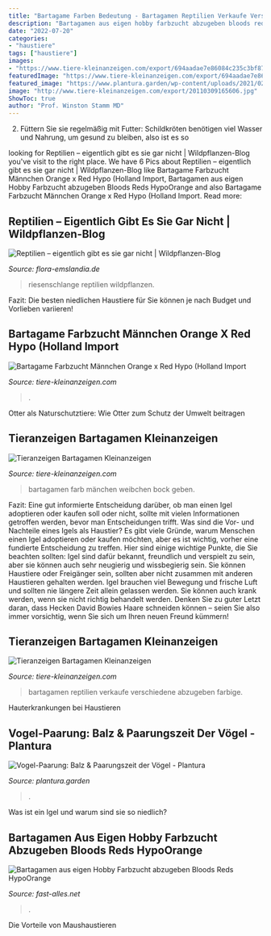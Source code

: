 ```yaml
---
title: "Bartagame Farben Bedeutung - Bartagamen Reptilien Verkaufe Verschiedene Abzugeben Farbige"
description: "Bartagamen aus eigen hobby farbzucht abzugeben bloods reds hypoorange"
date: "2022-07-20"
categories:
- "haustiere"
tags: ["haustiere"]
images:
- "https://www.tiere-kleinanzeigen.com/export/694aadae7e86084c235c3bf87812a.jpg"
featuredImage: "https://www.tiere-kleinanzeigen.com/export/694aadae7e86084c235c3bf87812a.jpg"
featured_image: "https://www.plantura.garden/wp-content/uploads/2021/02/voegel-balz-300x200.jpg"
image: "http://www.tiere-kleinanzeigen.com/export/20110309165606.jpg"
ShowToc: true
author: "Prof. Winston Stamm MD"
---
```



2) Füttern Sie sie regelmäßig mit Futter: Schildkröten benötigen viel Wasser und Nahrung, um gesund zu bleiben, also ist es so

	

		
looking for Reptilien – eigentlich gibt es sie gar nicht | Wildpflanzen-Blog you've visit to the right place. We have 6 Pics about Reptilien – eigentlich gibt es sie gar nicht | Wildpflanzen-Blog like Bartagame Farbzucht Männchen Orange x Red Hypo (Holland Import, Bartagamen aus eigen Hobby Farbzucht abzugeben Bloods Reds HypoOrange and also Bartagame Farbzucht Männchen Orange x Red Hypo (Holland Import. Read more:
		
    
## Reptilien – Eigentlich Gibt Es Sie Gar Nicht | Wildpflanzen-Blog

<img loading=lazy src="http://flora-emslandia.de/wildpflanzen-blog/wp-content/uploads/2014/03/Riesenschlange.jpg" onerror="this.onerror=null;this.src='https://tse1.mm.bing.net/th?id=OIP.uCAo8y6c5fl__mySLBuPbgHaGb&amp;pid=15.1';" alt="Reptilien – eigentlich gibt es sie gar nicht | Wildpflanzen-Blog">

_Source: flora-emslandia.de_

>riesenschlange reptilien wildpflanzen. 

	

Fazit: Die besten niedlichen Haustiere für Sie können je nach Budget und Vorlieben variieren!

    
## Bartagame Farbzucht Männchen Orange X Red Hypo (Holland Import

<img loading=lazy src="http://www.tiere-kleinanzeigen.com/export/20110309165606.jpg" onerror="this.onerror=null;this.src='https://tse3.mm.bing.net/th?id=OIP.ebW6TOrZqKiUzSSU_pbb2wHaFj&amp;pid=15.1';" alt="Bartagame Farbzucht Männchen Orange x Red Hypo (Holland Import">

_Source: tiere-kleinanzeigen.com_

>. 

	

Otter als Naturschutztiere: Wie Otter zum Schutz der Umwelt beitragen

    
## Tieranzeigen Bartagamen Kleinanzeigen

<img loading=lazy src="https://www.tiere-kleinanzeigen.com/export/694aadae7e86084c235c3bf87812a.jpg" onerror="this.onerror=null;this.src='https://tse3.mm.bing.net/th?id=OIP.QuYsaXdvOUneY-fgSfZfggHaFj&amp;pid=15.1';" alt="Tieranzeigen Bartagamen Kleinanzeigen">

_Source: tiere-kleinanzeigen.com_

>bartagamen farb mänchen weibchen bock geben. 

	

Fazit: Eine gut informierte Entscheidung darüber, ob man einen Igel adoptieren oder kaufen soll oder nicht, sollte mit vielen Informationen getroffen werden, bevor man Entscheidungen trifft.
Was sind die Vor- und Nachteile eines Igels als Haustier? Es gibt viele Gründe, warum Menschen einen Igel adoptieren oder kaufen möchten, aber es ist wichtig, vorher eine fundierte Entscheidung zu treffen. Hier sind einige wichtige Punkte, die Sie beachten sollten: Igel sind dafür bekannt, freundlich und verspielt zu sein, aber sie können auch sehr neugierig und wissbegierig sein. Sie können Haustiere oder Freigänger sein, sollten aber nicht zusammen mit anderen Haustieren gehalten werden. Igel brauchen viel Bewegung und frische Luft und sollten nie längere Zeit allein gelassen werden. Sie können auch krank werden, wenn sie nicht richtig behandelt werden. Denken Sie zu guter Letzt daran, dass Hecken David Bowies Haare schneiden können – seien Sie also immer vorsichtig, wenn Sie sich um Ihren neuen Freund kümmern!

    
## Tieranzeigen Bartagamen Kleinanzeigen

<img loading=lazy src="https://www.tiere-kleinanzeigen.com/export/954dcb594c5852baad2b6def207e4.jpg" onerror="this.onerror=null;this.src='https://tse3.mm.bing.net/th?id=OIP.z5waVxQ6or23B3sTW46OnAHaFj&amp;pid=15.1';" alt="Tieranzeigen Bartagamen Kleinanzeigen">

_Source: tiere-kleinanzeigen.com_

>bartagamen reptilien verkaufe verschiedene abzugeben farbige. 

	

Hauterkrankungen bei Haustieren

    
## Vogel-Paarung: Balz &amp; Paarungszeit Der Vögel - Plantura

<img loading=lazy src="https://www.plantura.garden/wp-content/uploads/2021/02/voegel-balz-300x200.jpg" onerror="this.onerror=null;this.src='https://tse4.mm.bing.net/th?id=OIP.dXpG41p6BJzhzAYO57UNDQAAAA&amp;pid=15.1';" alt="Vogel-Paarung: Balz &amp; Paarungszeit der Vögel - Plantura">

_Source: plantura.garden_

>. 

	

Was ist ein Igel und warum sind sie so niedlich?

    
## Bartagamen Aus Eigen Hobby Farbzucht Abzugeben Bloods Reds HypoOrange

<img loading=lazy src="https://www.fast-alles.net/pictures/389065.jpg" onerror="this.onerror=null;this.src='https://tse2.mm.bing.net/th?id=OIP.fUiXZDW-K6jaXkJUlbRobwHaFj&amp;pid=15.1';" alt="Bartagamen aus eigen Hobby Farbzucht abzugeben Bloods Reds HypoOrange">

_Source: fast-alles.net_

>. 

	

Die Vorteile von Maushaustieren

